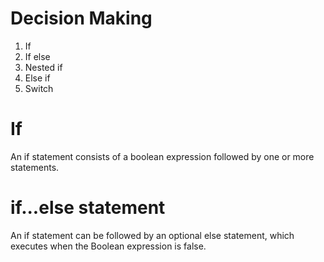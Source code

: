 # Decision Making
1. If
2. If else
3. Nested if 
4. Else if 
5. Switch 


# If 
An if statement consists of a boolean expression followed by one or more statements.

# if...else statement
An if statement can be followed by an optional else statement, which executes when the Boolean expression is false.
